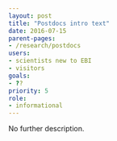 ```yaml
---
layout: post
title: "Postdocs intro text"
date: 2016-07-15
parent-pages:
- /research/postdocs
users:
- scientists new to EBI
- visitors
goals:
- ??
priority: 5
role:
- informational
---
```


No further description.
